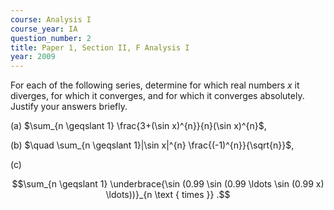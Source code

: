 ```yaml
---
course: Analysis I
course_year: IA
question_number: 2
title: Paper 1, Section II, F Analysis I
year: 2009
---
```




For each of the following series, determine for which real numbers $x$ it diverges, for which it converges, and for which it converges absolutely. Justify your answers briefly.

(a) $\sum_{n \geqslant 1} \frac{3+(\sin x)^{n}}{n}(\sin x)^{n}$,

(b) $\quad \sum_{n \geqslant 1}|\sin x|^{n} \frac{(-1)^{n}}{\sqrt{n}}$,

(c)

$$\sum_{n \geqslant 1} \underbrace{\sin (0.99 \sin (0.99 \ldots \sin (0.99 x) \ldots))}_{n \text { times }} .$$